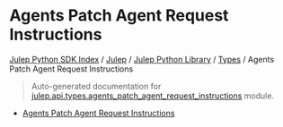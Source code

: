 # Agents Patch Agent Request Instructions

[Julep Python SDK Index](../../../README.md#julep-python-sdk-index) / [Julep](../../index.md#julep) / [Julep Python Library](../index.md#julep-python-library) / [Types](./index.md#types) / Agents Patch Agent Request Instructions

> Auto-generated documentation for [julep.api.types.agents_patch_agent_request_instructions](../../../../../../../julep/api/types/agents_patch_agent_request_instructions.py) module.
- [Agents Patch Agent Request Instructions](#agents-patch-agent-request-instructions)
